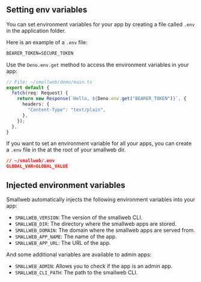 ## Setting env variables

You can set environment variables for your app by creating a file called `.env` in the application folder.

Here is an example of a `.env` file:

```txt
BEARER_TOKEN=SECURE_TOKEN
```

Use the `Deno.env.get` method to access the environment variables in your app:

```ts
// File: ~/smallweb/demo/main.ts
export default {
  fetch(req: Request) {
    return new Response(`Hello, ${Deno.env.get("BEARER_TOKEN")}`, {
      headers: {
        "Content-Type": "text/plain",
      },
    });
  },
}
```

If you want to set an environment variable for all your apps, you can create a `.env` file in the at the root of your smallweb dir.

```json
// ~/smallweb/.env
GLOBAL_VAR=GLOBAL_VALUE
```

## Injected environment variables

Smallweb automatically injects the following environment variables into your app:

- `SMALLWEB_VERSION`: The version of the smallweb CLI.
- `SMALLWEB_DIR`: The directory where the smallweb apps are stored.
- `SMALLWEB_DOMAIN`: The domain where the smallweb apps are served from.
- `SMALLWEB_APP_NAME`: The name of the app.
- `SMALLWEB_APP_URL`: The URL of the app.

And some additional variables are available to admin apps:

- `SMALLWEB_ADMIN`: Allows you to check if the app is an admin app.
- `SMALLWEB_CLI_PATH`: The path to the smallweb CLI.
